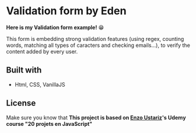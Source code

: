# Validation form by Eden

**Here is my Validation form example!** 😁

This form is embedding strong validation features (using regex, counting words, matching all types of caracters and checking emails...), to verify the content added by every user.

## Built with

- Html, CSS, VanillaJS

## License

Make sure you know that **This project is based on [Enzo Ustariz](https://github.com/Ziratsu)'s Udemy course "20 projets en JavaScript"**
